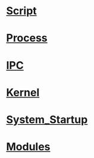 # [Script](script.md)

# [Process](process.md)

# [IPC](IPC.md)

# [Kernel](kernel.md)

# [System_Startup](System_Startup.md)

# [Modules](Modules.md)

